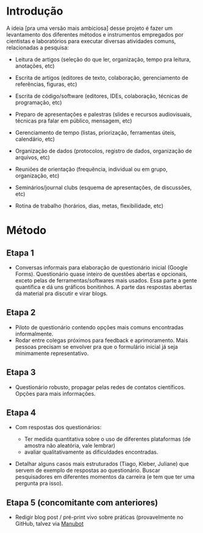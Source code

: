 
# Introdução 

A ideia [pra uma versão mais ambiciosa] desse projeto é fazer um levantamento dos diferentes métodos e instrumentos empregados por cientistas e laboratórios para executar diversas atividades comuns, relacionadas a pesquisa:
  
  - Leitura de artigos (seleção do que ler, organização, tempo pra leitura, anotações, etc)
  - Escrita de artigos (editores de texto, colaboração, gerenciamento de referências, figuras, etc)
  - Escrita de código/software (editores, IDEs, colaboração, técnicas de programação, etc)
  - Preparo de apresentações e palestras (slides e recursos audiovisuais, técnicas pra falar em público, mensagem, etc)
  - Gerenciamento de tempo (listas, priorização, ferramentas úteis, calendário, etc)
  - Organização de dados (protocolos, registro de dados, organização de arquivos, etc)
  
  - Reuniões de orientação (frequência, individual ou em grupo, organização, etc)
  - Seminários/journal clubs (esquema de apresentações, de discussões, etc)
  - Rotina de trabalho (horários, dias, metas, flexibilidade, etc)
  
  
# Método

## Etapa 1 

- Conversas informais para elaboração de questionário inicial (Google Forms). Questionário quase inteiro de questões abertas e opcionais, exceto pelas de ferramentas/softwares mais usados. Essa parte a gente quantifica e dá uns gráficos bonitinhos. A parte das respostas abertas dá material pra discutir e virar blogs.

## Etapa 2 

- Piloto de questionário contendo opções mais comuns encontradas informalmente.
- Rodar entre colegas próximos para feedback e aprimoramento. Mais pessoas precisam se envolver pra que o formulário inicial já seja minimamente representativo.
  
## Etapa 3 

- Questionário robusto, propagar pelas redes de contatos científicos. Opções para mais informações. 

## Etapa 4

- Com respostas dos questionários:
  - Ter medida quantitativa sobre o uso de diferentes plataformas (de amostra não aleatória, vale lembrar) 
  - avaliar qualitativamente as dificuldades encontradas. 

- Detalhar alguns casos mais estruturados (Tiago, Kleber, Juliane) que servem de exemplo de respostas ao questionário. Buscar pesquisadores em diferentes momentos da carreira (e tem que ter uma pergunta pra isso).

## Etapa 5 (concomitante com anteriores)

- Redigir blog post / pré-print vivo sobre práticas (provavelmente no GitHub, talvez via [Manubot](https://manubot.org/)
